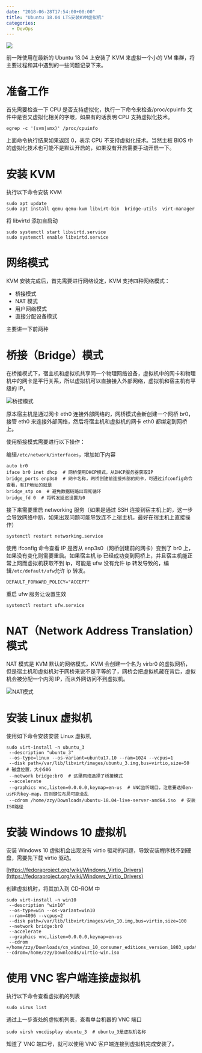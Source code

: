 ```yaml
---
date: "2018-06-28T17:54:00+00:00"
title: "Ubuntu 18.04 LTS安装KVM虚拟机"
categories:
  - DevOps
---
```


![](/images/20180628_01.png)

前一阵使用在最新的 Ubuntu 18.04 上安装了 KVM 来虚拟一个小的 VM 集群，将主要过程和其中遇到的一些问题记录下来。

# 准备工作

首先需要检查一下 CPU 是否支持虚拟化，执行一下命令来检查/proc/cpuinfo 文件中是否又虚拟化相关的字眼，如果有的话表明 CPU 支持虚拟化技术。

```
egrep -c '(svm|vmx)' /proc/cpuinfo
```

上面命令执行结果如果返回 0，表示 CPU 不支持虚拟化技术。当然主板 BIOS 中的虚拟化技术也可能不是默认开启的，如果没有开启需要手动开启一下。

# 安装 KVM

执行以下命令安装 KVM

```
sudo apt update
sudo apt install qemu qemu-kvm libvirt-bin  bridge-utils  virt-manager
```

将 libvirtd 添加自启动

```
sudo systemctl start libvirtd.service
sudo systemctl enable libvirtd.service
```

# 网络模式

KVM 安装完成后，首先需要进行网络设定，KVM 支持四种网络模式：

- 桥接模式
- NAT 模式
- 用户网络模式
- 直接分配设备模式

主要讲一下前两种

# 桥接（Bridge）模式

在桥接模式下，宿主机和虚拟机共享同一个物理网络设备，虚拟机中的网卡和物理机中的网卡是平行关系，所以虚拟机可以直接接入外部网络，虚拟机和宿主机有平级的 IP。

![桥接模式](/images/20180628_02.jpg)

原本宿主机是通过网卡 eth0 连接外部网络的，网桥模式会新创建一个网桥 br0，接管 eth0 来连接外部网络，然后将宿主机和虚拟机的网卡 eth0 都绑定到网桥上。

使用桥接模式需要进行以下操作：

编辑`/etc/network/interfaces`，增加如下内容

```
auto br0
iface br0 inet dhcp  # 网桥使用DHCP模式，从DHCP服务器获取IP
bridge_ports enp3s0  # 网卡名称，网桥创建前连接外部的网卡，可通过ifconfig命令查看，有IP地址的就是
bridge_stp on  # 避免数据链路出现死循环
bridge_fd 0  # 将转发延迟设置为0
```

接下来需要重启 networking 服务（如果是通过 SSH 连接到宿主机上的，这一步会导致网络中断，如果出现问题可能导致连不上宿主机，最好在宿主机上直接操作）

```
systemctl restart networking.service
```

使用 ifconfig 命令查看 IP 是否从 enp3s0（网桥创建前的网卡）变到了 br0 上，如果没有变化则需要重启。如果宿主机 ip 已经成功变到网桥上，并且宿主机能正常上网而虚拟机获取不到 ip，可能是 ufw 没有允许 ip 转发导致的，编辑`/etc/default/ufw`允许 ip 转发。

```
DEFAULT_FORWARD_POLICY="ACCEPT"
```

重启 ufw 服务让设置生效

```
systemctl restart ufw.service
```

# NAT（Network Address Translation）模式

NAT 模式是 KVM 默认的网络模式，KVM 会创建一个名为 virbr0 的虚拟网桥，但是宿主机和虚拟机对于网桥来说不是平等的了，网桥会把虚拟机藏在背后，虚拟机会被分配一个内网 IP，而从外网访问不到虚拟机。

![NAT模式](/images/20180628_03.jpg)

# 安装 Linux 虚拟机

使用如下命令安装安装 Linux 虚拟机

```
sudo virt-install -n ubuntu_3
 --description "ubuntu_3"
 --os-type=linux --os-variant=ubuntu17.10 --ram=1024 --vcpus=1
 --disk path=/var/lib/libvirt/images/ubuntu_3.img,bus=virtio,size=50  # 磁盘位置，大小50G
 --network bridge:br0  # 这里网络选择了桥接模式
 --accelerate
 --graphics vnc,listen=0.0.0.0,keymap=en-us  # VNC监听端口，注意要选择en-us作为key-map，否则键位布局可能会乱
 --cdrom /home/zzy/Downloads/ubuntu-18.04-live-server-amd64.iso  # 安装ISO路径
```

# 安装 Windows 10 虚拟机

安装 Windows 10 虚拟机会出现没有 virtio 驱动的问题，导致安装程序找不到硬盘，需要先下载 virtio 驱动。

[https://fedoraproject.org/wiki/Windows_Virtio_Drivers](https://fedoraproject.org/wiki/Windows_Virtio_Drivers)

创建虚拟机时，将其加入到 CD-ROM 中

```
sudo virt-install -n win10
 --description "win10"
 --os-type=win --os-variant=win10
 --ram=4096 --vcpus=2
 --disk path=/var/lib/libvirt/images/win_10.img,bus=virtio,size=100
 --network bridge:br0
 --accelerate
 --graphics vnc,listen=0.0.0.0,keymap=en-us
 --cdrom =/home/zzy/Downloads/cn_windows_10_consumer_editions_version_1803_updated_march_2018_x64_dvd_12063766.iso
--cdrom=/home/zzy/Downloads/virtio-win.iso
```

# 使用 VNC 客户端连接虚拟机

执行以下命令查看虚拟机的列表

```
sudo virus list
```

通过上一步查处的虚拟机列表，查看单台机器的 VNC 端口

```
sudo virsh vncdisplay ubuntu_3  # ubuntu_3是虚拟机名称
```

知道了 VNC 端口号，就可以使用 VNC 客户端连接到虚拟机完成安装了。

